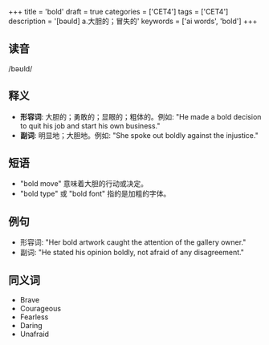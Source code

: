 +++
title = 'bold'
draft = true
categories = ['CET4']
tags = ['CET4']
description = '[bəuld] a.大胆的；冒失的'
keywords = ['ai words', 'bold']
+++

## 读音
/bəʊld/

## 释义
- **形容词**: 大胆的；勇敢的；显眼的；粗体的。例如: "He made a bold decision to quit his job and start his own business."
- **副词**: 明显地；大胆地。例如: "She spoke out boldly against the injustice."

## 短语
- "bold move" 意味着大胆的行动或决定。
- "bold type" 或 "bold font" 指的是加粗的字体。

## 例句
- 形容词: "Her bold artwork caught the attention of the gallery owner."
- 副词: "He stated his opinion boldly, not afraid of any disagreement."

## 同义词
- Brave
- Courageous
- Fearless
- Daring
- Unafraid
